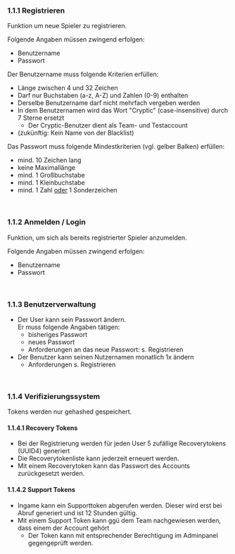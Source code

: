 ### **1.1.1 Registrieren**

Funktion um neue Spieler zu registrieren.

Folgende Angaben müssen zwingend erfolgen:


*   Benutzername
*   Passwort

Der Benutzername muss folgende Kriterien erfüllen:


*   Länge zwischen 4 und 32 Zeichen
*   Darf nur Buchstaben (a-z, A-Z) und Zahlen (0-9) enthalten
*   Derselbe Benutzername darf nicht mehrfach vergeben werden
*   In dem Benutzernamen wird das Wort "Cryptic" (case-insensitive) durch 7 Sterne ersetzt
    *   Der Cryptic-Benutzer dient als Team- und Testaccount
*   (zukünftig: Kein Name von der Blacklist)

Das Passwort muss folgende Mindestkriterien (vgl. gelber Balken) erfüllen:


*   mind. 10 Zeichen lang
*   keine Maximallänge
*   mind. 1 Großbuchstabe
*   mind. 1 Kleinbuchstabe
*   mind. 1 Zahl <span style="text-decoration:underline;">oder</span> 1 Sonderzeichen

<br>

### **1.1.2 Anmelden / Login**

Funktion, um sich als bereits registrierter Spieler anzumelden.

Folgende Angaben müssen zwingend erfolgen:


*   Benutzername
*   Passwort

<br>

### **1.1.3 Benutzerverwaltung**


*   Der User kann sein Passwort ändern. \
Er muss folgende Angaben tätigen:
    *   bisheriges Passwort
    *   neues Passwort
    *   Anforderungen an das neue Passwort: s. Registrieren
*   Der Benutzer kann seinen Nutzernamen monatlich 1x ändern
    *   Anforderungen  s. Registrieren

<br>

### **1.1.4 Verifizierungssystem**

Tokens werden nur gehashed gespeichert.


#### **1.1.4.1 Recovery Tokens**


*   Bei der Registrierung werden für jeden User 5 zufällige Recoverytokens (UUID4) generiert
*   Die Recoverytokenliste kann jederzeit erneuert werden. 
*   Mit einem Recoverytoken kann das Passwort des Accounts zurückgesetzt werden.



#### **1.1.4.2 Support Tokens**


*   Ingame kann ein Supporttoken abgerufen werden. Dieser wird erst bei Abruf generiert und ist 12 Stunden gültig. 
*   Mit einem Support Token kann ggü dem Team nachgewiesen werden, dass einem der Account gehört
    *   Der Token kann mit entsprechender Berechtigung im Adminpanel gegengeprüft werden.
